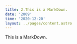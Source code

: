 ```yaml
---
title: 2.This is a MarkDown.
date: '2009'
time: '2020-12-20'
layout: ../pages/content.astro
---
```



This is a MarkDown.